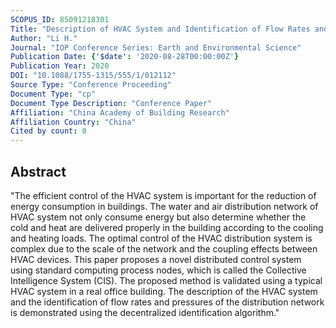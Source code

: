 ```yaml
---
SCOPUS_ID: 85091218301
Title: "Description of HVAC System and Identification of Flow Rates and Pressures in HVAC Based on Collective Intelligence System"
Author: "Li H."
Journal: "IOP Conference Series: Earth and Environmental Science"
Publication Date: {'$date': '2020-08-28T00:00:00Z'}
Publication Year: 2020
DOI: "10.1088/1755-1315/555/1/012112"
Source Type: "Conference Proceeding"
Document Type: "cp"
Document Type Description: "Conference Paper"
Affiliation: "China Academy of Building Research"
Affiliation Country: "China"
Cited by count: 0
---
```


## Abstract
"The efficient control of the HVAC system is important for the reduction of energy consumption in buildings. The water and air distribution network of HVAC system not only consume energy but also determine whether the cold and heat are delivered properly in the building according to the cooling and heating loads. The optimal control of the HVAC distribution system is complex due to the scale of the network and the coupling effects between HVAC devices. This paper proposes a novel distributed control system using standard computing process nodes, which is called the Collective Intelligence System (CIS). The proposed method is validated using a typical HVAC system in a real office building. The description of the HVAC system and the identification of flow rates and pressures of the distribution network is demonstrated using the decentralized identification algorithm."
